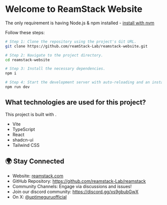 # Welcome to ReamStack Website

The only requirement is having Node.js & npm installed - [install with nvm](https://github.com/nvm-sh/nvm#installing-and-updating)

Follow these steps:

```sh
# Step 1: Clone the repository using the project's Git URL.
git clone https://github.com/reamStack-Lab/reamstack-website.git

# Step 2: Navigate to the project directory.
cd reamstack-website

# Step 3: Install the necessary dependencies.
npm i

# Step 4: Start the development server with auto-reloading and an instant preview.
npm run dev
```

## What technologies are used for this project?

This project is built with .

- Vite
- TypeScript
- React
- shadcn-ui
- Tailwind CSS

## 🌍 Stay Connected
- Website: [reamstack.com](https://reamstack.com)
- GitHub Repository: https://github.com/reamstack-Lab/reamstack
- Community Channels: Engage via discussions and issues!
- Join our discord community: https://discord.gg/xs9gbubGwX
- On X: [@uptimeguruofficial](https://x.com/reamstackofficial)

